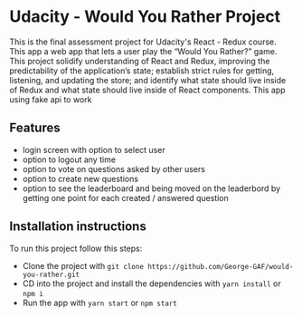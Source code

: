 # Udacity - Would You Rather Project

This is the final assessment project for Udacity's React - Redux course. This app a web app that lets a user play the “Would You Rather?” game. This project solidify understanding of React and Redux, improving the predictability of the application’s state; establish strict rules for getting, listening, and updating the store; and identify what state should live inside of Redux and what state should live inside of React components.
This app using fake api to work

## Features

- login screen with option to select user
- option to logout any time
- option to vote on questions asked by other users
- option to create new questions
- option to see the leaderboard and being moved on the leaderbord by getting one point for each created / answered question

## Installation instructions

To run this project follow this steps:

- Clone the project with `git clone https://github.com/George-GAF/would-you-rather.git`
- CD into the project and install the dependencies with `yarn install` or `npm i`
- Run the app with `yarn start` or `npm start`
